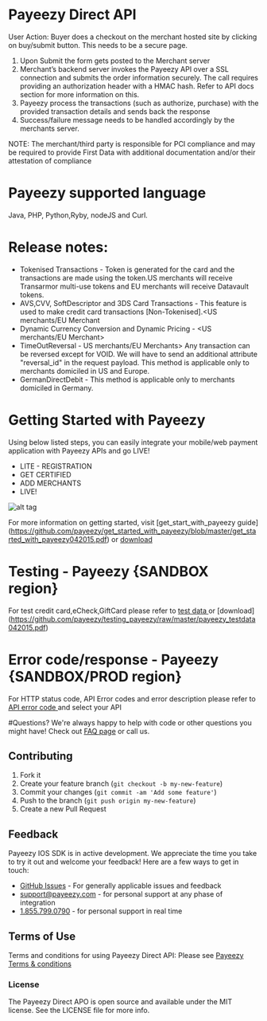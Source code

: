 # Payeezy Direct API

User Action: Buyer does a checkout on the merchant hosted site by clicking on buy/submit button. This needs to be a secure page.

1. Upon Submit the form gets posted to the Merchant server
2. Merchant’s backend server invokes the Payeezy API over a SSL connection and submits the order information securely. The call 
   requires providing an authorization header with a HMAC hash. Refer to API docs section for more information on this.
3. Payeezy process the transactions (such as authorize, purchase) with the provided transaction details and sends back the response
4. Success/failure message needs to be handled accordingly by the merchants server.

NOTE: The merchant/third party is responsible for PCI compliance and may be required to provide First Data with additional documentation and/or their attestation of compliance

# Payeezy supported language
Java, PHP, Python,Ryby, nodeJS and Curl. 

# Release notes:
* Tokenised Transactions - Token is generated for the card and the transactions are made using the token.US merchants will receive Transarmor multi-use tokens and EU merchants will receive Datavault tokens.
* AVS,CVV, SoftDescriptor and 3DS Card Transactions - This feature is used to make credit card transactions [Non-Tokenised].<US merchants/EU Merchant
* Dynamic Currency Conversion and Dynamic Pricing - <US merchants/EU Merchant>
* TimeOutReversal - US merchants/EU Merchants> Any transaction can be reversed except for VOID.
We will have to send an additional attribute "reversal_id" in the request payload. This method is applicable only to merchants domiciled in US and Europe.
* GermanDirectDebit - <EU Merchants> This method is applicable only to merchants domiciled in Germany.

# Getting Started with Payeezy
Using below listed steps, you can easily integrate your mobile/web payment application with Payeezy APIs and go LIVE!
*	LITE  - REGISTRATION  
*	GET CERTIFIED
*	ADD MERCHANTS 
*	LIVE!

![alt tag](https://github.com/payeezy/get_started_with_payeezy/raw/master/payeezy_flow_diagram.png)

For more information on getting started, visit  [get_start_with_payeezy guide] (https://github.com/payeezy/get_started_with_payeezy/blob/master/get_started_with_payeezy042015.pdf) or [download](https://github.com/payeezy/get_started_with_payeezy/raw/master/get_started_with_payeezy042015.pdf)

# Testing - Payeezy {SANDBOX region}
For test credit card,eCheck,GiftCard please refer to [test data ](https://github.com/payeezy/testing_payeezy/blob/master/payeezy_testdata042015.pdf) or [download] (https://github.com/payeezy/testing_payeezy/raw/master/payeezy_testdata042015.pdf)

# Error code/response - Payeezy {SANDBOX/PROD region}
For HTTP status code, API Error codes and error description please refer to [API error code ](https://developer.payeezy.com/payeezy_new_docs/apis) and select your API

#Questions?
We're always happy to help with code or other questions you might have! Check out [FAQ page](https://developer.payeezy.com/faq-page) or call us. 

## Contributing
1. Fork it 
2. Create your feature branch (`git checkout -b my-new-feature`)
3. Commit your changes (`git commit -am 'Add some feature'`)
4. Push to the branch (`git push origin my-new-feature`)
5. Create a new Pull Request  

## Feedback
Payeezy IOS SDK is in active development. We appreciate the time you take to try it out and welcome your feedback!
Here are a few ways to get in touch:
* [GitHub Issues](https://github.com/payeezy/payeezy/issues) - For generally applicable issues and feedback
* support@payeezy.com - for personal support at any phase of integration
* [1.855.799.0790](tel:+18557990790)  - for personal support in real time 

## Terms of Use
Terms and conditions for using Payeezy Direct API: Please see [Payeezy Terms & conditions](https://developer.payeezy.com/terms-use)
 
### License
The Payeezy Direct APO is open source and available under the MIT license. See the LICENSE file for more info.
